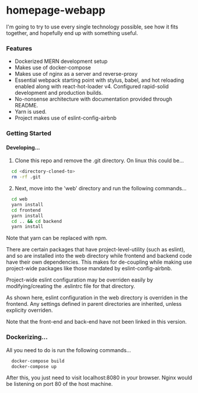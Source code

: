 # homepage-webapp
I'm going to try to use every single technology possible, see how it fits together, and hopefully end up with something useful.


### Features

- Dockerized MERN development setup
- Makes use of docker-compose
- Makes use of nginx as a server and reverse-proxy
- Essential webpack starting point with stylus, babel, and hot reloading enabled along with react-hot-loader v4. Configured rapid-solid development and production builds.
- No-nonsense architecture with documentation provided through README.
- Yarn is used.
- Project makes use of eslint-config-airbnb


### Getting Started

#### Developing...

1. Clone this repo and remove the .git directory. On linux this could be...

```bash
  cd <directory-cloned-to>
  rm -rf .git
```

2. Next, move into the 'web' directory and run the following commands...

```bash
  cd web
  yarn install
  cd frontend
  yarn install
  cd .. && cd backend
  yarn install
```
Note that yarn can be replaced with npm.

There are certain packages that have project-level-utility (such as eslint), and so are installed into the web directory while frontend and backend code have their own dependencies. This makes for de-coupling while making use project-wide packages like those mandated by eslint-config-airbnb.

Project-wide eslint configuration may be overriden easily by modifying/creating the .eslintrc file for that directory.

As shown here, eslint configuration in the web directory is overriden in the frontend. Any settings defined in parent directories are inherited, unless explicity overriden.

Note that the front-end and back-end have not been linked in this version.

### Dockerizing...

All you need to do is run the following commands...

```bash
  docker-compose build
  docker-compose up
```

After this, you just need to visit localhost:8080 in your browser. Nginx would be listening on port 80 of the host machine.
